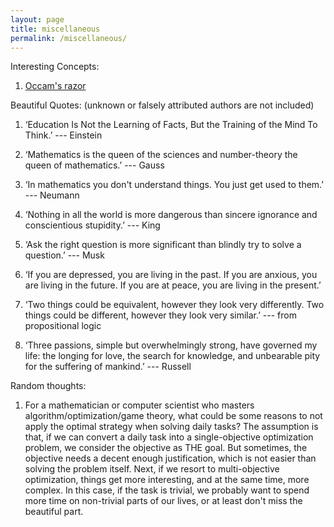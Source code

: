 ```yaml
---
layout: page
title: miscellaneous
permalink: /miscellaneous/
---
```


Interesting Concepts:

1. [Occam's razor](https://en.wikipedia.org/wiki/Occam%27s_razor)


Beautiful Quotes: (unknown or falsely attributed authors are not included)

1. ‘Education Is Not the Learning of Facts, But the Training of the Mind To Think.’ ---  Einstein

2. ‘Mathematics is the queen of the sciences and number-theory the queen of mathematics.’ --- Gauss

3. ‘In mathematics you don't understand things. You just get used to them.’ --- Neumann

4. ‘Nothing in all the world is more dangerous than sincere ignorance and conscientious stupidity.’ --- King 

5. ‘Ask the right question is more significant than blindly try to solve a question.’ --- Musk

6. ‘If you are depressed, you are living in the past. If you are anxious, you are living in the future. If you are at peace, you are living in the present.’

7. ‘Two things could be equivalent, however they look very differently. Two things could be different, however they look very similar.’ --- from propositional logic

8. ‘Three passions, simple but overwhelmingly strong, have governed my life: the longing for love, the search for knowledge, and unbearable pity for the suffering of mankind.’ --- Russell

Random thoughts:

1. For a mathematician or computer scientist who masters algorithm/optimization/game theory, what could be some reasons to not apply the optimal strategy when solving daily tasks? The assumption is that, if we can convert a daily task into a single-objective optimization problem, we consider the objective as THE goal. But sometimes, the objective needs a decent enough justification, which is not easier than solving the problem itself. Next, if we resort to multi-objective optimization, things get more interesting, and at the same time, more complex. In this case, if the task is trivial, we probably want to spend more time on non-trivial parts of our lives, or at least don't miss the beautiful part. 


